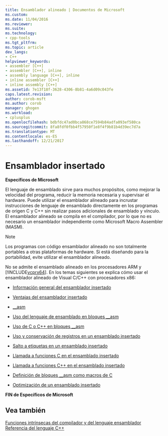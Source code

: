 ```yaml
---
title: Ensamblador alineado | Documentos de Microsoft
ms.custom: 
ms.date: 11/04/2016
ms.reviewer: 
ms.suite: 
ms.technology:
- cpp-tools
ms.tgt_pltfrm: 
ms.topic: article
dev_langs:
- C++
helpviewer_keywords:
- assembler [C++]
- assembler [C++], inline
- assembly language [C++], inline
- inline assembler [C++]
- inline assembly [C++]
ms.assetid: 7e13f18f-3628-4306-8b81-4a6d09c043fe
caps.latest.revision: 
author: corob-msft
ms.author: corob
manager: ghogen
ms.workload:
- cplusplus
ms.openlocfilehash: bdbfdc47ad0bca868ce7594b84adfa093ef580ca
ms.sourcegitcommit: 8fa8fdf0fbb4f57950f1e8f4f9b81b4d39ec7d7a
ms.translationtype: MT
ms.contentlocale: es-ES
ms.lasthandoff: 12/21/2017
---
```

# <a name="inline-assembler"></a>Ensamblador insertado
**Específicos de Microsoft**  
  
 El lenguaje de ensamblado sirve para muchos propósitos, como mejorar la velocidad del programa, reducir la memoria necesaria y supervisar el hardware. Puede utilizar el ensamblador alineado para incrustar instrucciones de lenguaje de ensamblado directamente en los programas de origen C y C++ sin realizar pasos adicionales de ensamblado y vínculo. El ensamblador alineado se compila en el compilador, por lo que no es necesario un ensamblador independiente como Microsoft Macro Assembler (MASM).  
  
> [!NOTE]
>  Los programas con código ensamblador alineado no son totalmente portables a otras plataformas de hardware. Si está diseñando para la portabilidad, evite utilizar el ensamblador alineado.  
  
 No se admite el ensamblado alineado en los procesadores ARM y [!INCLUDE[vcprx64](../../assembler/inline/includes/vcprx64_md.md)].  En los temas siguientes se explica cómo usar el ensamblador alineado de Visual C/C++ con procesadores x86:  
  
-   [Información general del ensamblador insertado](../../assembler/inline/inline-assembler-overview.md)  
  
-   [Ventajas del ensamblador insertado](../../assembler/inline/advantages-of-inline-assembly.md)  
  
-   [__asm](../../assembler/inline/asm.md)  
  
-   [Uso del lenguaje de ensamblado en bloques __asm](../../assembler/inline/using-assembly-language-in-asm-blocks.md)  
  
-   [Uso de C o C++ en bloques __asm](../../assembler/inline/using-c-or-cpp-in-asm-blocks.md)  
  
-   [Uso y conservación de registros en un ensamblado insertado](../../assembler/inline/using-and-preserving-registers-in-inline-assembly.md)  
  
-   [Salto a etiquetas en un ensamblado insertado](../../assembler/inline/jumping-to-labels-in-inline-assembly.md)  
  
-   [Llamada a funciones C en el ensamblado insertado](../../assembler/inline/calling-c-functions-in-inline-assembly.md)  
  
-   [Llamada a funciones C++ en el ensamblado insertado](../../assembler/inline/calling-cpp-functions-in-inline-assembly.md)  
  
-   [Definición de bloques __asm como macros de C](../../assembler/inline/defining-asm-blocks-as-c-macros.md)  
  
-   [Optimización de un ensamblado insertado](../../assembler/inline/optimizing-inline-assembly.md)  
  
 **FIN de Específicos de Microsoft**  
  
## <a name="see-also"></a>Vea también  
 [Funciones intrínsecas del compilador y del lenguaje ensamblador](../../intrinsics/compiler-intrinsics-and-assembly-language.md)   
 [Referencia del lenguaje C++](../../cpp/cpp-language-reference.md)